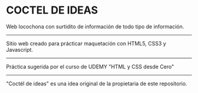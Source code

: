 # COCTEL DE IDEAS
Web locochona con surtidito de información de todo tipo de información.

-----------------------------------------------------------

Sitio web creado para prácticar maquetación con HTML5, CSS3 y Javascript.

------------------------------------------------------------

Práctica sugerida por el curso de UDEMY "HTML y CSS desde Cero"

------------------------------------------------------------

"Coctél de ideas" es una idea original de la propietaria de este repositorio.